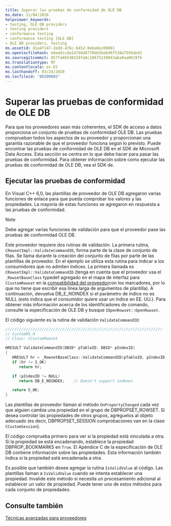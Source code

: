 ```yaml
---
title: Superar las pruebas de conformidad de OLE DB
ms.date: 11/04/2016
helpviewer_keywords:
- testing, OLE DB providers
- testing providers
- conformance testing
- conformance testing [OLE DB]
- OLE DB providers, testing
ms.assetid: d1a4f147-2edd-476c-b452-0e6a0ac09891
ms.openlocfilehash: eda4dccda147ddd4776bb56e649f539a7550abd1
ms.sourcegitcommit: 857fa6b530224fa6c18675138043aba9aa0619fb
ms.translationtype: MT
ms.contentlocale: es-ES
ms.lasthandoff: 03/24/2020
ms.locfileid: "80209802"
---
```

# <a name="passing-ole-db-conformance-tests"></a>Superar las pruebas de conformidad de OLE DB

Para que los proveedores sean más coherentes, el SDK de acceso a datos proporciona un conjunto de pruebas de conformidad OLE DB. Las pruebas comprueban todos los aspectos de su proveedor y proporcionan una garantía razonable de que el proveedor funciona según lo previsto. Puede encontrar las pruebas de conformidad de OLE DB en el SDK de Microsoft Data Access. Esta sección se centra en lo que debe hacer para pasar las pruebas de conformidad. Para obtener información sobre cómo ejecutar las pruebas de conformidad de OLE DB, vea el SDK de.

## <a name="running-the-conformance-tests"></a>Ejecutar las pruebas de conformidad

En Visual C++ 6,0, las plantillas de proveedor de OLE DB agregaron varias funciones de enlace para que pueda comprobar los valores y las propiedades. La mayoría de estas funciones se agregaron en respuesta a las pruebas de conformidad.

> [!NOTE]
> Debe agregar varias funciones de validación para que el proveedor pase las pruebas de conformidad OLE DB.

Este proveedor requiere dos rutinas de validación. La primera rutina, `CRowsetImpl::ValidateCommandID`, forma parte de la clase de conjunto de filas. Se llama durante la creación del conjunto de filas por parte de las plantillas de proveedor. En el ejemplo se utiliza esta rutina para indicar a los consumidores que no admiten índices. La primera llamada es `CRowsetImpl::ValidateCommandID` (tenga en cuenta que el proveedor usa el `_RowsetBaseClass` typedef agregado en el mapa de interfaz para `CCustomRowset` en la [compatibilidad del proveedor](../../data/oledb/provider-support-for-bookmarks.md)con los marcadores, por lo que no tiene que escribir esa línea larga de argumentos de plantilla). A continuación, devuelva DB_E_NOINDEX si el parámetro de índice no es NULL (esto indica que el consumidor quiere usar un índice en EE. UU.). Para obtener más información acerca de los identificadores de comando, consulte la especificación de OLE DB y busque `IOpenRowset::OpenRowset`.

El código siguiente es la rutina de validación `ValidateCommandID`:

```cpp
/////////////////////////////////////////////////////////////////////
// CustomRS.H
// Class: CCustomRowset

HRESULT ValidateCommandID(DBID* pTableID, DBID* pIndexID)
{
   HRESULT hr = _RowsetBaseClass::ValidateCommandID(pTableID, pIndexID);
   if (hr != S_OK)
      return hr;

   if (pIndexID != NULL)
      return DB_E_NOINDEX;    // Doesn't support indexes

   return S_OK;
}
```

Las plantillas de proveedor llaman al método `OnPropertyChanged` cada vez que alguien cambia una propiedad en el grupo de DBPROPSET_ROWSET. Si desea controlar las propiedades de otros grupos, agréguelos al objeto adecuado (es decir, DBPROPSET_SESSION comprobaciones van en la clase `CCustomSession`).

El código comprueba primero para ver si la propiedad está vinculada a otra. Si la propiedad se está encadenando, establece la propiedad DBPROP_BOOKMARKS en `True`. El Apéndice C de la especificación de OLE DB contiene información sobre las propiedades. Esta información también indica si la propiedad está encadenada a otra.

Es posible que también desee agregar la rutina `IsValidValue` al código. Las plantillas llaman a `IsValidValue` cuando se intenta establecer una propiedad. Invalide este método si necesita un procesamiento adicional al establecer un valor de propiedad. Puede tener uno de estos métodos para cada conjunto de propiedades.

## <a name="see-also"></a>Consulte también

[Técnicas avanzadas para proveedores](../../data/oledb/advanced-provider-techniques.md)
